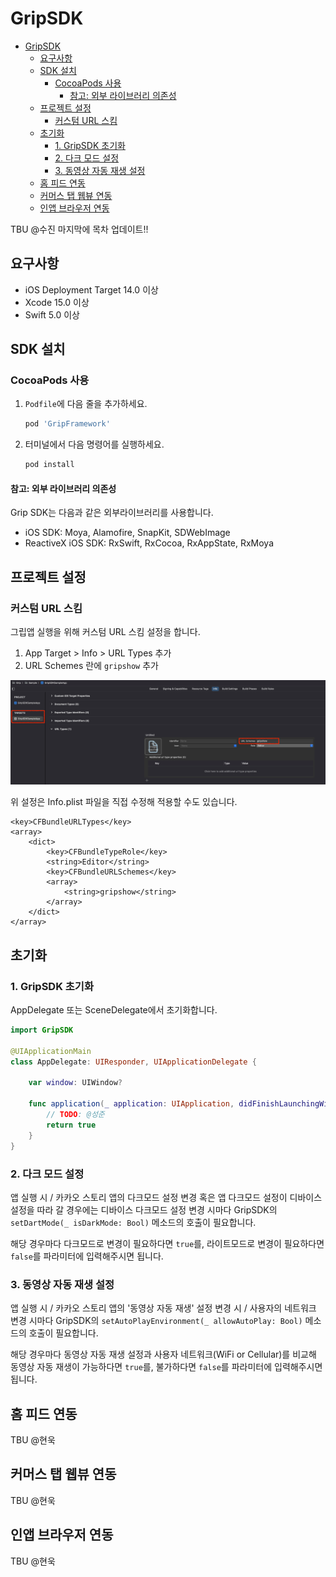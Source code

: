 # GripSDK
- [GripSDK](#gripsdk)
  - [요구사항](#요구사항)
  - [SDK 설치](#sdk-설치)
    - [CocoaPods 사용](#cocoapods-사용)
      - [참고: 외부 라이브러리 의존성](#참고-외부-라이브러리-의존성)
  - [프로젝트 설정](#프로젝트-설정)
    - [커스텀 URL 스킴](#커스텀-url-스킴)
  - [초기화](#초기화)
    - [1. GripSDK 초기화](#1-gripsdk-초기화)
    - [2.  다크 모드 설정](#2--다크-모드-설정)
    - [3. 동영상 자동 재생 설정](#3-동영상-자동-재생-설정)
  - [홈 피드 연동](#홈-피드-연동)
  - [커머스 탭 웹뷰 연동](#커머스-탭-웹뷰-연동)
  - [인앱 브라우저 연동](#인앱-브라우저-연동)

TBU @수진 마지막에 목차 업데이트!!

## 요구사항
- iOS Deployment Target 14.0 이상
- Xcode 15.0 이상 
- Swift 5.0 이상

## SDK 설치
### CocoaPods 사용

1. `Podfile`에 다음 줄을 추가하세요.
    ```ruby
    pod 'GripFramework'
    ```

2. 터미널에서 다음 명령어를 실행하세요.
    ```sh
    pod install
    ```

#### 참고: 외부 라이브러리 의존성
Grip SDK는 다음과 같은 외부라이브러리를 사용합니다. 
- iOS SDK: Moya, Alamofire, SnapKit, SDWebImage
- ReactiveX iOS SDK: RxSwift, RxCocoa, RxAppState, RxMoya

## 프로젝트 설정
### 커스텀 URL 스킴
그립앱 실행을 위해 커스텀 URL 스킴 설정을 합니다.
1. App Target > Info > URL Types 추가
2. URL Schemes 란에 `gripshow` 추가

![예시이미지](.DocumentResources/gripshow_url_scheme.png)


위 설정은 Info.plist 파일을 직접 수정해 적용할 수도 있습니다. 
```
<key>CFBundleURLTypes</key>
<array>
    <dict>
        <key>CFBundleTypeRole</key>
        <string>Editor</string>
        <key>CFBundleURLSchemes</key>
        <array>
            <string>gripshow</string>
        </array>
    </dict>
</array>
```

## 초기화

### 1. GripSDK 초기화
AppDelegate 또는 SceneDelegate에서 초기화합니다.

```swift
import GripSDK

@UIApplicationMain
class AppDelegate: UIResponder, UIApplicationDelegate {

    var window: UIWindow?

    func application(_ application: UIApplication, didFinishLaunchingWithOptions launchOptions: [UIApplication.LaunchOptionsKey: Any]?) -> Bool {
        // TODO: @성준
        return true
    }
}
```

### 2.  다크 모드 설정
앱 실행 시 / 카카오 스토리 앱의 다크모드 설정 변경 혹은 앱 다크모드 설정이 디바이스 설정을 따라 갈 경우에는 디바이스 다크모드 설정 변경 시마다
GripSDK의 `setDartMode(_ isDarkMode: Bool)` 메소드의 호출이 필요합니다.

해당 경우마다 다크모드로 변경이 필요하다면 `true`를, 라이트모드로 변경이 필요하다면 `false`를 파라미터에 입력해주시면 됩니다.

### 3. 동영상 자동 재생 설정
앱 실행 시 / 카카오 스토리 앱의 '동영상 자동 재생' 설정 변경 시 / 사용자의 네트워크 변경 시마다 
GripSDK의 `setAutoPlayEnvironment(_ allowAutoPlay: Bool)` 메소드의 호출이 필요합니다.

해당 경우마다 동영상 자동 재생 설정과 사용자 네트워크(WiFi or Cellular)를 비교해 동영상 자동 재생이 가능하다면 `true`를, 불가하다면 `false`를 파라미터에 입력해주시면 됩니다.

## 홈 피드 연동
TBU @현욱

## 커머스 탭 웹뷰 연동
TBU @현욱

## 인앱 브라우저 연동
TBU @현욱
